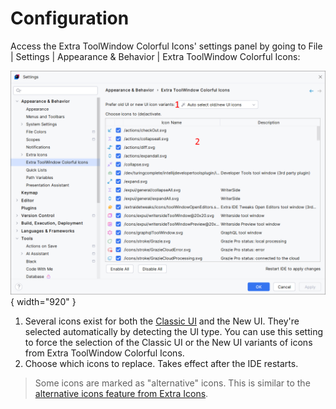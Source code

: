 <show-structure for="chapter,procedure,tab,def"/>

# Configuration

Access the Extra ToolWindow Colorful Icons' settings panel by going to <ui-path>File | Settings | Appearance & Behavior | Extra ToolWindow Colorful Icons</ui-path>:

![](../../images/extra-tci/extra-tci-configuration.png){ width="920" }

1. Several icons exist for both the [Classic UI](https://plugins.jetbrains.com/plugin/24468-classic-ui) and the New UI. They're selected automatically by detecting the UI type. You can use this setting to force the selection of the Classic UI or the New UI variants of icons from Extra ToolWindow Colorful Icons.
2. Choose which icons to replace. Takes effect after the IDE restarts.

> Some icons are marked as "alternative" icons. This is similar to the [alternative icons feature from Extra Icons](Extra-Icons-Plugin-Icons.md#alternative-icons).

